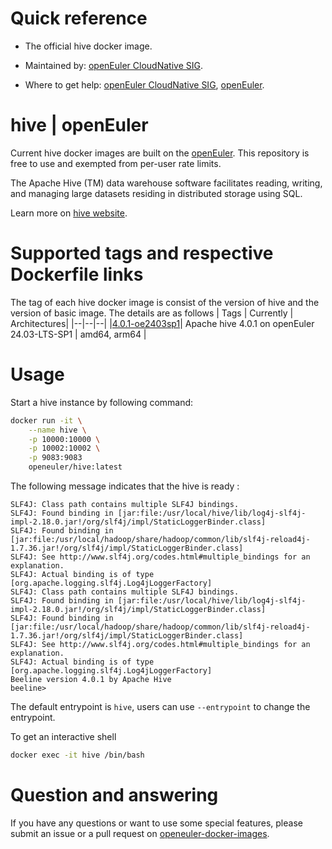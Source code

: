 # Quick reference

- The official hive docker image.

- Maintained by: [openEuler CloudNative SIG](https://gitee.com/openeuler/cloudnative).

- Where to get help: [openEuler CloudNative SIG](https://gitee.com/openeuler/cloudnative), [openEuler](https://gitee.com/openeuler/community).
# hive | openEuler
Current hive docker images are built on the [openEuler](https://repo.openeuler.org/). This repository is free to use and exempted from per-user rate limits.

The Apache Hive (TM) data warehouse software facilitates reading, writing, and managing large datasets residing in distributed storage using SQL.

Learn more on [hive website](https://hive.apache.org/).

# Supported tags and respective Dockerfile links
The tag of each hive docker image is consist of the version of hive and the version of basic image. The details are as follows
| Tags | Currently |  Architectures|
|--|--|--|
|[4.0.1-oe2403sp1](https://gitee.com/openeuler/openeuler-docker-images/blob/master/Bigdata/hive/4.0.1/24.03-lts-sp1/Dockerfile)| Apache hive 4.0.1 on openEuler 24.03-LTS-SP1 | amd64, arm64 |

# Usage
Start a hive instance by following command:
```bash
docker run -it \
    --name hive \
    -p 10000:10000 \
    -p 10002:10002 \
    -p 9083:9083
    openeuler/hive:latest
```

The following message indicates that the hive is ready :
```
SLF4J: Class path contains multiple SLF4J bindings.
SLF4J: Found binding in [jar:file:/usr/local/hive/lib/log4j-slf4j-impl-2.18.0.jar!/org/slf4j/impl/StaticLoggerBinder.class]
SLF4J: Found binding in [jar:file:/usr/local/hadoop/share/hadoop/common/lib/slf4j-reload4j-1.7.36.jar!/org/slf4j/impl/StaticLoggerBinder.class]
SLF4J: See http://www.slf4j.org/codes.html#multiple_bindings for an explanation.
SLF4J: Actual binding is of type [org.apache.logging.slf4j.Log4jLoggerFactory]
SLF4J: Class path contains multiple SLF4J bindings.
SLF4J: Found binding in [jar:file:/usr/local/hive/lib/log4j-slf4j-impl-2.18.0.jar!/org/slf4j/impl/StaticLoggerBinder.class]
SLF4J: Found binding in [jar:file:/usr/local/hadoop/share/hadoop/common/lib/slf4j-reload4j-1.7.36.jar!/org/slf4j/impl/StaticLoggerBinder.class]
SLF4J: See http://www.slf4j.org/codes.html#multiple_bindings for an explanation.
SLF4J: Actual binding is of type [org.apache.logging.slf4j.Log4jLoggerFactory]
Beeline version 4.0.1 by Apache Hive
beeline>

```

The default entrypoint is `hive`, users can use `--entrypoint` to change the entrypoint.

To get an interactive shell
```bash
docker exec -it hive /bin/bash
```

# Question and answering
If you have any questions or want to use some special features, please submit an issue or a pull request on [openeuler-docker-images](https://gitee.com/openeuler/openeuler-docker-images).